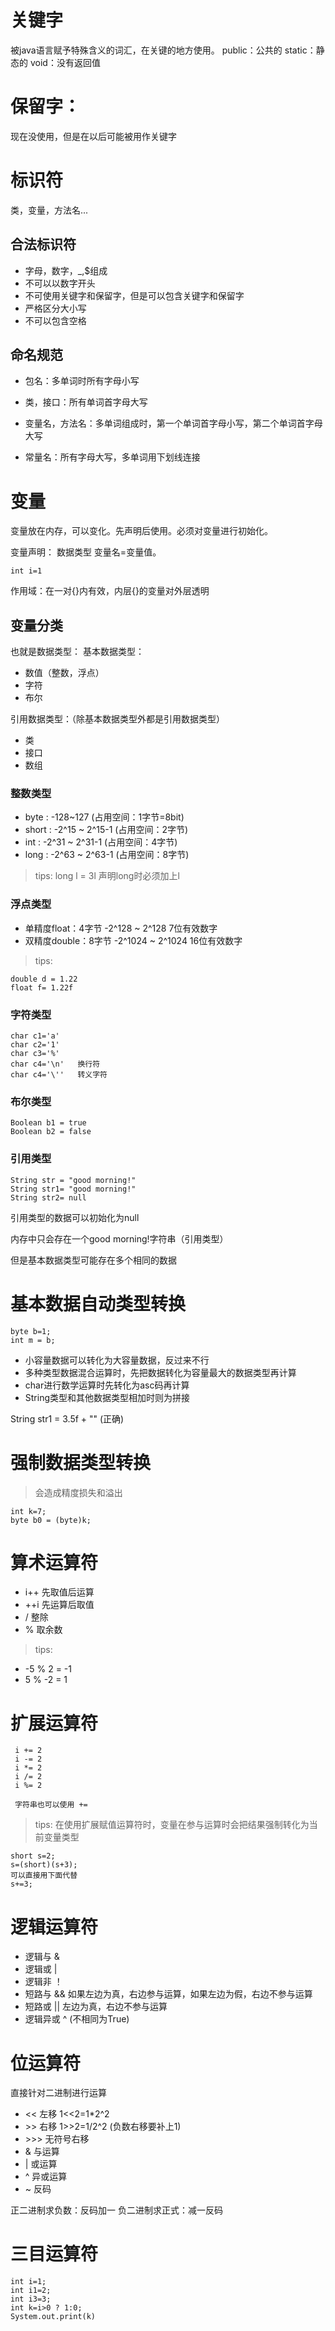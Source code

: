 # 关键字
被java语言赋予特殊含义的词汇，在关键的地方使用。
public：公共的
static：静态的
void：没有返回值
# 保留字：
现在没使用，但是在以后可能被用作关键字
# 标识符
类，变量，方法名...
## 合法标识符
- 字母，数字，_,$组成
- 不可以以数字开头
- 不可使用关键字和保留字，但是可以包含关键字和保留字
- 严格区分大小写
- 不可以包含空格
## 命名规范
- 包名：多单词时所有字母小写

- 类，接口：所有单词首字母大写

- 变量名，方法名：多单词组成时，第一个单词首字母小写，第二个单词首字母大写

- 常量名：所有字母大写，多单词用下划线连接

# 变量
变量放在内存，可以变化。先声明后使用。必须对变量进行初始化。

变量声明：
数据类型 变量名=变量值。

`int i=1`

作用域：在一对{}内有效，内层{}的变量对外层透明
## 变量分类
也就是数据类型：
基本数据类型：
- 数值（整数，浮点）
- 字符
- 布尔

引用数据类型：（除基本数据类型外都是引用数据类型）
- 类
- 接口
- 数组

### 整数类型
- byte : -128~127  (占用空间：1字节=8bit)
- short :   -2^15 ~ 2^15-1 (占用空间：2字节)
- int   :   -2^31 ~ 2^31-1 (占用空间：4字节)
- long  :   -2^63 ~ 2^63-1 (占用空间：8字节)

> tips:
long l = 3l 声明long时必须加上l

### 浮点类型
- 单精度float：4字节 -2^128 ~ 2^128  7位有效数字
- 双精度double：8字节 -2^1024 ~ 2^1024 16位有效数字

> tips:
```
double d = 1.22
float f= 1.22f
```

### 字符类型
```
char c1='a'
char c2='1'
char c3='%'
char c4='\n'   换行符
char c4='\''   转义字符
```
### 布尔类型
```
Boolean b1 = true
Boolean b2 = false
```

### 引用类型
```
String str = "good morning!"
String str1= "good morning!"
String str2= null
```
引用类型的数据可以初始化为null

内存中只会存在一个good morning!字符串（引用类型）

但是基本数据类型可能存在多个相同的数据

# 基本数据自动类型转换
```
byte b=1;
int m = b;
```

>
- 小容量数据可以转化为大容量数据，反过来不行
- 多种类型数据混合运算时，先把数据转化为容量最大的数据类型再计算
- char进行数学运算时先转化为asc码再计算
- String类型和其他数据类型相加时则为拼接

String str1 = 3.5f  +  ""   (正确)

# 强制数据类型转换
> 会造成精度损失和溢出

```
int k=7;
byte b0 = (byte)k; 
```

# 算术运算符
- i++     先取值后运算
- ++i     先运算后取值
- /       整除
- %       取余数

> tips:
- -5 % 2 = -1
- 5 % -2 = 1

# 扩展运算符
```
 i += 2
 i -= 2
 i *= 2
 i /= 2
 i %= 2

 字符串也可以使用 +=   
 ```
  >tips:
  在使用扩展赋值运算符时，变量在参与运算时会把结果强制转化为当前变量类型
```
short s=2;
s=(short)(s+3);
可以直接用下面代替
s+=3;
```

# 逻辑运算符
- 逻辑与 &
- 逻辑或 |
- 逻辑非 ！
- 短路与 &&   如果左边为真，右边参与运算，如果左边为假，右边不参与运算
- 短路或 ||   左边为真，右边不参与运算
- 逻辑异或 ^   (不相同为True)

# 位运算符
直接针对二进制进行运算
- << 左移     1<<2=1*2^2
- \>> 右移    1>>2=1/2^2  (负数右移要补上1)
- \>>> 无符号右移
- & 与运算
- | 或运算
- ^ 异或运算
- ~ 反码


正二进制求负数：反码加一
负二进制求正式：减一反码

# 三目运算符
```
int i=1;
int i1=2;
int i3=3;
int k=i>0 ? 1:0;
System.out.print(k)
```